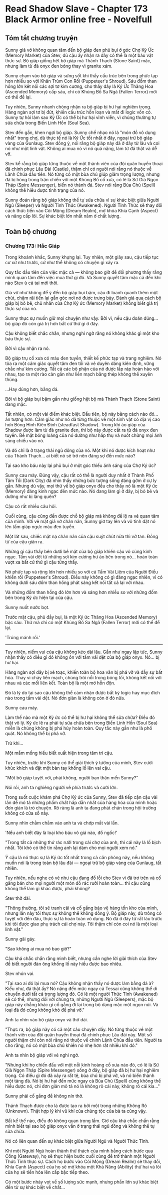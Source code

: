 # Read Shadow Slave - Chapter 173 Black Armor online free - Novelfull

## Tóm tắt chương truyện

Sunny giả vờ không quan tâm đến bộ giáp đen phủ bụi ở góc Chợ Ký Ức (Memory Market) của Stev, dù cậu ấy nhận ra đây có thể là một báu vật thực sự. Bộ giáp giống hệt bộ giáp mà Thánh Thạch (Stone Saint) mặc, nhưng làm từ đá onyx đen bóng thay vì granite xám.

Sunny chạm vào bộ giáp và sửng sốt khi thấy cấu trúc bên trong phức tạp hơn nhiều so với Khăn Trùm Con Rối (Puppeteer's Shroud). Sáu đốm than hồng lớn kết nối các sợi tơ kim cương, cho thấy đây là Ký Ức Thăng Hoa (Ascended Memory) cấp sáu, chỉ có Khủng Bố Sa Ngã (Fallen Terror) mới có thể để lại.

Tuy nhiên, Sunny nhanh chóng nhận ra bộ giáp bị hư hại nghiêm trọng. Hàng ngàn sợi tơ bị đứt, khiến cấu trúc hỗn loạn và mất đi logic vốn có. Sunny tự hỏi làm sao Ký Ức có thể bị hư hại vĩnh viễn, vì chúng thường tự sửa chữa trong Biển Linh Hồn (Soul Sea).

Stev đến gần, khen ngợi bộ giáp. Sunny chế nhạo nó là "món đồ vô dụng nhất" trong chợ, dù thực tế nó là Ký Ức tốt nhất ở đây, ngoại trừ bộ giáp vàng của Gunlaug. Stev đồng ý, nói rằng bộ giáp này đã ở đây từ lâu và coi nó như một linh vật. Không ai mua nó vì nó quá nặng, làm từ đá thật và dễ vỡ.

Stev kể rằng bộ giáp từng thuộc về một thành viên của đội quân huyền thoại đã chinh phục Lâu Đài (Castle), thậm chí có người nói rằng nó thuộc về Lãnh Chúa đầu tiên. Nó từng có một bùa chú giúp giảm trọng lượng, nhưng đã bị hỏng trong trận chiến với một Khủng Bố cổ xưa, có lẽ là Sứ Giả Ngọn Tháp (Spire Messenger), biến nó thành đá. Stev nói rằng Bùa Chú (Spell) không thể hiểu được tình trạng của nó.

Sunny đoán rằng bộ giáp không thể tự sửa chữa vì sự khác biệt giữa Người Ngủ (Sleeper) và Người Tỉnh Thức (Awakened). Người Tỉnh Thức sẽ thay đổi cách thức tiến vào Cõi Mộng (Dream Realm), mở khóa Khía Cạnh (Aspect) và nâng cấp lõi. Sự khác biệt lớn nhất nằm ở chất lượng.

## Toàn bộ chương

### Chương 173: Hắc Giáp

Trong khoảnh khắc, Sunny khựng lại. Tuy nhiên, một giây sau, cậu tiếp tục cư xử như trước, cứ như thể không có chuyện gì xảy ra.

Quy tắc đầu tiên của việc mặc cả — không bao giờ để đối phương thấy rằng mình quan tâm đến việc mua thứ gì đó. Và Sunny quyết tâm mặc cả đến khi nào Stev ù cả tai mới thôi.

Giả vờ như không để ý đến bộ giáp bụi bặm, cậu đi loanh quanh thêm một chút, chậm rãi tiến lại gần góc nơi nó được trưng bày. Đánh giá qua cách bộ giáp bị bỏ bê, chủ nhân của Chợ Ký ức (Memory Market) không biết giá trị thực sự của nó.

Sunny thực sự muốn giữ mọi chuyện như vậy. Bởi vì, nếu cậu đoán đúng... bộ giáp đó còn giá trị hơn bất cứ thứ gì ở đây.

Cậu không biết chắc chắn, nhưng nghi ngờ rằng nó không khác gì một kho báu thực sự.

Bởi vì cậu nhận ra nó.

Bộ giáp trụ cổ xưa có màu đen tuyền, thiết kế phức tạp và trang nghiêm. Nó tỏa ra một cảm giác quyết tâm đen tối và vẻ duyên dáng kiên định, vững chắc như kim cương. Tất cả các bộ phận của nó được lắp ráp hoàn hảo với nhau, tạo ra một rào cản gần như liền mạch bằng thép không thể xuyên thủng.

…Hay đúng hơn, bằng đá.

Bởi vì bộ giáp bụi bặm gần như giống hệt bộ mà Thánh Thạch (Stone Saint) đang mặc.

Tất nhiên, có một vài điểm khác biệt. Đầu tiên, bộ này bằng cách nào đó... ấn tượng hơn. Cảm giác như nó đã từng thuộc về một sinh vật có địa vị cao hơn Bóng Hình Kiên Định (steadfast Shadow). Trong khi áo giáp của Shadow được làm từ đá granite đen, thì bộ này được cắt ra từ đá onyx đen tuyền. Bề mặt bóng loáng của nó dường như hấp thụ và nuốt chửng mọi ánh sáng chiếu vào nó.

Và đó chỉ là ở trạng thái ngủ đông của nó. Một khi nó được kích hoạt như của Thánh Thạch... ai biết nó sẽ trở nên đáng sợ đến mức nào?

Tại sao kho báu này lại phủ bụi ở một góc thiếu ánh sáng của Chợ Ký ức?

Sunny cau mày. Đúng vậy, cậu rất có thể là người duy nhất ở Thành Phố Tăm Tối (Dark City) đã nhìn thấy những bức tượng sống đáng gờm ở cự ly gần. Nhưng dù vậy, mọi thứ về bộ giáp onyx đều cho thấy nó là một Ký ức (Memory) đáng kinh ngạc đến mức nào. Nó đang làm gì ở đây, bị bỏ bê và dường như bị lãng quên?

Cậu có rất nhiều câu hỏi.

Cuối cùng, cậu cũng đến được chỗ bộ giáp mà không để lộ ra vẻ quan tâm của mình. Với vẻ mặt giả vờ chán nản, Sunny giơ tay lên và vô tình đặt nó lên tấm giáp ngực màu đen tuyền.

Một lát sau, chiếc mặt nạ chán nản của cậu suýt chút nữa thì vỡ tan. Đồng tử của cậu giãn ra.

Những gì cậu thấy bên dưới bề mặt của bộ giáp khiến cậu vô cùng kinh ngạc. Tấm vải dệt từ những sợi kim cương hư ảo bên trong nó... hoàn toàn vượt xa bất cứ thứ gì cậu từng thấy.

Nó phức tạp và rộng lớn hơn nhiều so với cả Tấm Vải Liệm của Người Điều khiển rối (Puppeteer's Shroud). Điều này không có gì đáng ngạc nhiên, vì có không dưới sáu đốm than hồng phát sáng kết nối tất cả lại với nhau.

Và những đốm than hồng đó lớn hơn và sáng hơn nhiều so với những đốm bên trong Ký ức hiện tại của cậu.

Sunny nuốt nước bọt.

Trước mặt cậu, phủ đầy bụi, là một Ký ức Thăng Hoa (Ascended Memory) bậc sáu. Thứ mà chỉ có một Khủng Bố Sa Ngã (Fallen Terror) mới có thể để lại.

'Trúng mánh rồi.'

***

Tuy nhiên, niềm vui của cậu không kéo dài lâu. Gần như ngay lập tức, Sunny nhận thấy có điều gì đó không ổn với tấm vải dệt của bộ giáp onyx. Nó... bị hư hại.

Hàng ngàn sợi dây bị xé toạc, khiến toàn bộ hoa văn bị phá vỡ và đầy sự bất hòa. Thay vì chảy liền mạch, chúng trôi nổi trong bóng tối, không kết nối với nhau và các mối liên kết. Toàn bộ là một mớ hỗn độn.

Đó là lý do tại sao cậu không thể cảm nhận được bất kỳ logic hay mục đích nào trong tấm vải dệt. Nó đơn giản là không còn ở đó nữa.

Sunny cau mày.

Làm thế nào mà một Ký ức có thể bị hư hại không thể sửa chữa? Điều đó thật vô lý. Ký ức lẽ ra phải tự sửa chữa bên trong Biển Linh Hồn (Soul Sea) miễn là chúng không bị phá hủy hoàn toàn. Quy tắc này gần như là phổ quát. Nó không thể bị phá vỡ.

Trừ khi...

Một mầm mống hiểu biết xuất hiện trong tâm trí cậu.

Tuy nhiên, trước khi Sunny có thể giải thích ý tưởng của mình, Stev cười khúc khích và đặt một bàn tay khổng lồ lên vai cậu.

"Một bộ giáp tuyệt vời, phải không, người bạn thân mến Sunny?"

Nói rồi, anh ta nghiêng người về phía trước và cười lớn.

Trong suốt cuộc khám phá Chợ Ký ức của Sunny, Stev đã tiếp cận cậu vài lần để mô tả những phẩm chất hấp dẫn nhất của hàng hóa của mình hoặc đơn giản là trò chuyện. Rõ ràng là anh ta đang phát chán trong hội trường không có cửa sổ này.

Sunny nhìn chằm chằm vào anh ta và chớp mắt vài lần.

'Nếu anh biết đây là loại kho báu vô giá nào, đồ ngốc!'

"Trong tất cả những thứ rác rưởi trong cái chợ của anh, thì cái này là lố bịch nhất. Tôi khó có thể tin rằng anh lại dám cho mọi người xem nó."

Ý cậu là nó thực sự là Ký ức tốt nhất trong cả căn phòng này, nếu không muốn nói là trong toàn bộ lâu đài — ngoại trừ bộ giáp vàng của Gunlaug, tất nhiên.

Tuy nhiên, nếu nghe có vẻ như cậu đang đổ lỗi cho Stev vì đã trơ trẽn và cố gắng bán cho mọi người một món đồ rác rưởi hoàn toàn... thì cậu cũng không thể làm gì khác được, phải không?

Stev thở dài.

"Thông thường, tôi sẽ tranh cãi và cố gắng bảo vệ hàng tồn kho của mình, nhưng lần này tôi thực sự không thể không đồng ý. Bộ giáp này, dù trông có tuyệt vời đến đâu, thực sự là hoàn toàn vô dụng. Nó đã ở đây từ rất lâu trước khi tôi được giao phụ trách cái chợ này. Tôi thậm chí còn coi nó là một loại linh vật."

Sunny gãi gáy.

"Sao không ai mua nó bao giờ?"

Cậu khá chắc chắn rằng mình biết, nhưng cần nghe lời giải thích của Stev để biết người đàn ông khổng lồ này hiểu được bao nhiêu.

Stev nhún vai.

"Tại sao ai đó lại mua nó? Cậu không nhận thấy nó được làm bằng đá à? Kiểu như, đá thật ấy? Nó nặng đến mức ngay cả Tessai cũng không thể di chuyển dưới tất cả trọng lượng đó. Có lẽ một người Thức Tỉnh (Awakened) sẽ có thể, nhưng đối với chúng ta, những Người Ngủ (Sleepers), mặc bộ giáp này chẳng khác gì cố gắng đi lại trong bộ dạng mặc một ngọn núi. Và loại đá đó cũng không khó để phá vỡ."

Anh ta nhìn vào bộ giáp onyx và thở dài.

"Thực ra, bộ giáp này có cả một câu chuyện đấy. Nó từng thuộc về một thành viên của đội quân huyền thoại đã chinh phục Lâu đài này. Một số người thậm chí còn nói rằng nó thuộc về chính Lãnh Chúa đầu tiên. Người ta cho rằng, nó có một bùa chú khiến nó nhẹ hơn rất nhiều khi đó."

Anh ta nhìn bộ giáp với vẻ nghi ngờ.

"Nhưng khi họ chiến đấu với một nỗi kinh hoàng cổ xưa nào đó, có lẽ là Sứ Giả Ngọn Tháp (Spire Messenger) sống ở đây, bộ giáp đã bị hư hại nghiêm trọng. Có điều gì đó đã xảy ra rất tệ, bùa chú bị phá vỡ, và nó biến thành một tảng đá. Nó bị hư hại đến mức ngay cả Bùa Chú (Spell) cũng không thể hiểu được nó, chỉ đơn giản mô tả nó là không rõ cái này, không rõ cái kia..."

Sunny phải cố gắng để không nín thở.

Thánh Thạch được cho là được tạo ra bởi một trong những Không Rõ (Unknown). Thật hợp lý khi vũ khí của chủng tộc của bà ta cũng vậy.

Bất kể thế nào, điều đó không quan trọng lắm. Giờ cậu khá chắc chắn rằng mình biết tại sao bộ giáp onyx vẫn ở trạng thái ngủ đông và không thể tự sửa chữa.

Nó có liên quan đến sự khác biệt giữa Người Ngủ và Người Thức Tỉnh.

Khi một Người Ngủ hoàn thành thử thách của mình bằng cách bước qua Cổng (Gateway), họ sẽ thực hiện bước cuối cùng để trở thành một Người Thức Tỉnh thực sự. Cách họ bước vào Cõi Mộng (Dream Realm) sẽ thay đổi, Khía Cạnh (Aspect) của họ sẽ mở khóa một Khả Năng (Ability) thứ hai và lõi của họ sẽ tiến hóa lên cấp bậc tiếp theo.

Có một bước nhảy vọt về số lượng sức mạnh, nhưng phần lớn sự khác biệt đến từ sự khác biệt về chất...